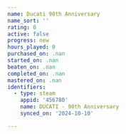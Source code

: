 ```yaml
---
name: Ducati 90th Anniversary
name_sort: ''
rating: 0
active: false
progress: new
hours_played: 0
purchased_on: .nan
started_on: .nan
beaten_on: .nan
completed_on: .nan
mastered_on: .nan
identifiers:
  - type: steam
    appid: '456780'
    name: DUCATI - 90th Anniversary
    synced_on: '2024-10-10'

---
```


